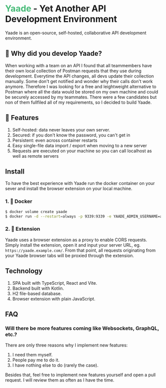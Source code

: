 # <span style="color:#48bb78">Yaade</span> - Yet Another API Development Environment

Yaade is an open-source, self-hosted, collaborative API development environment.

## 🤔 Why did you develop Yaade?

When working with a team on an API I found that all teammembers have their own local collection of Postman requests that they use during development.
Everytime the API changes, all devs update their collection manually. Some don't get notified and wonder why their calls don't work anymore.
Therefore I was looking for a free and leightweight alternative to Postman where all the data would be stored on my own machine and could be securely accessed by my teammates.
There were a few candidates but non of them fullfiled all of my requirements, so I decided to build Yaade.

## 🌟 Features

1. Self-hosted: data never leaves your own server.
2. Secured: if you don't know the password, you can't get in
3. Persistent: even across container restarts
4. Easy single-file data import / export when moving to a new server
5. Requests are executed on your machine so you can call localhost as well as remote servers

## Install

To have the best experience with Yaade run the docker container on your sever and install the browser extension on your local machine.

### 1. 🐋 Docker

```bash
$ docker volume create yaade
$ docker run -d --restart=always -p 9339:9339 -e YAADE_ADMIN_USERNAME=admin -v yaade:/app/data --name yaade yaade:latest
```

### 2. 🔧 Extension

Yaade uses a browser extension as a proxy to enable CORS requests. Simply install the extension, open it and input your server URL, eg. `https://yaade.example.com/`. From that point, all requests originating from your Yaade browser tabs will be proxied through the extension.

## Technology

1. SPA built with TypeScript, React and Vite.
2. Backend built with Kotlin.
3. H2 file-based database.
4. Browser extension with plain JavaScript.

## FAQ

### Will there be more features coming like Websockets, GraphQL, etc.?

There are only three reasons why I implement new features:

1. I need them myself.
2. People pay me to do it.
3. I have nothing else to do (rarely the case).

Besides that, feel free to implement new features yourself and open a pull request. I will review them as often as I have the time.

